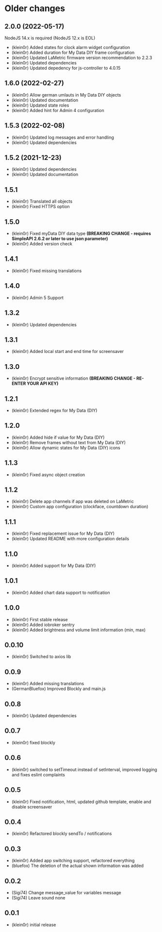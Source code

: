 # Older changes
## 2.0.0 (2022-05-17)

NodeJS 14.x is required (NodeJS 12.x is EOL)

* (klein0r) Added states for clock alarm widget configuration
* (klein0r) Added duration for My Data DIY frame configuration
* (klein0r) Updated LaMetric firmware version recommendation to 2.2.3
* (klein0r) Updated dependencies
* (klein0r) Updated depedency for js-controller to 4.0.15

## 1.6.0 (2022-02-27)

* (klein0r) Allow german umlauts in My Data DIY objects
* (klein0r) Updated documentation
* (klein0r) Updated state roles
* (klein0r) Added hint for Admin 4 configuration

## 1.5.3 (2022-02-08)

* (klein0r) Updated log messages and error handling
* (klein0r) Updated dependencies

## 1.5.2 (2021-12-23)

* (klein0r) Updated dependencies
* (klein0r) Updated documentation

## 1.5.1

* (klein0r) Translated all objects
* (klein0r) Fixed HTTPS option

## 1.5.0

* (klein0r) Fixed myData DIY data type **(BREAKING CHANGE - requires SimpleAPI 2.6.2 or later to use json parameter)**
* (klein0r) Added version check

## 1.4.1

* (klein0r) Fixed missing translations

## 1.4.0

* (klein0r) Admin 5 Support

## 1.3.2

* (klein0r) Updated dependencies

## 1.3.1

* (klein0r) Added local start and end time for screensaver

## 1.3.0

* (klein0r) Encrypt sensitive information **(BREAKING CHANGE - RE-ENTER YOUR API KEY)**

## 1.2.1

* (klein0r) Extended regex for My Data (DIY)

## 1.2.0

* (klein0r) Added hide if value for My Data (DIY)
* (klein0r) Remove frames without text from My Data (DIY)
* (klein0r) Allow dynamic states for My Data (DIY) icons

## 1.1.3

* (klein0r) Fixed async object creation

## 1.1.2

* (klein0r) Delete app channels if app was deleted on LaMetric
* (klein0r) Custom app configuration (clockface, countdown duration)

## 1.1.1

* (klein0r) Fixed replacement issue for My Data (DIY)
* (klein0r) Updated README with more configuration details

## 1.1.0

* (klein0r) Added support for My Data (DIY)

## 1.0.1

* (klein0r) Added chart data support to notification

## 1.0.0

* (klein0r) First stable release
* (klein0r) Added iobroker sentry
* (klein0r) Added brightness and volume limit information (min, max)

## 0.0.10

* (klein0r) Switched to axios lib

## 0.0.9

* (klein0r) Added missing translations
* (GermanBluefox) Improved Blockly and main.js

## 0.0.8

* (klein0r) Updated dependencies

## 0.0.7

* (klein0r) fixed blockly

## 0.0.6

* (klein0r) switched to setTimeout instead of setInterval, improved logging and fixes eslint complaints

## 0.0.5

* (klein0r) Fixed notification, html, updated github template, enable and disable screensaver

## 0.0.4

* (klein0r) Refactored blockly sendTo / notifications

## 0.0.3

* (klein0r) Added app switching support, refactored everything
* (bluefox) The deletion of the actual shown information was added

## 0.0.2

* (Sigi74) Change message_value for variables message
* (Sigi74) Leave sound none

## 0.0.1

* (klein0r) initial release
